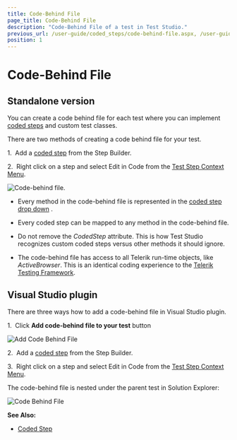 ```yaml
---
title: Code-Behind File
page_title: Code-Behind File
description: "Code-Behind File of a test in Test Studio."
previous_url: /user-guide/coded_steps/code-behind-file.aspx, /user-guide/coded_steps/code-behind-file, /advanced-topics/coded-steps/code-behind-file
position: 1
---
```

# Code-Behind File #

## Standalone version ##

You can create a code behind file for each test where you can implement <a href="/features/coded-steps/coded-step" target="_blank">coded steps</a> and custom test classes.

There are two methods of creating a code behind file for your test.

1.&nbsp;  Add a <a href="/features/coded-steps/coded-step" target="_blank">coded step</a> from the Step Builder.

2.&nbsp; Right click on a step and select Edit in Code from the <a href="/features/test-maintenance/test-step-context-menu" target="_blank">Test Step Context Menu</a>.

![Code-behind file][1].

* Every method in the code-behind file is represented in the <a href="/features/coded-steps/coded-step" target="_blank">coded step drop down</a> .

* Every coded step can be mapped to any method in the code-behind file. 

* Do not remove the *CodedStep* attribute. This is how Test Studio recognizes custom coded steps versus other methods it should ignore.

* The code-behind file has access to all Telerik run-time objects, like *ActiveBrowser*. This is an identical coding experience to the <a href="/testing-framework/getting-started" target="_blank">Telerik Testing Framework</a>.

## Visual Studio plugin ##

There are three ways how to add a code-behind file in Visual Studio plugin.

1.&nbsp; Click **Add code-behind file to your test** button

![Add Code Behind File][3]

2.&nbsp; Add a <a href="/features/coded-steps/coded-step" target="_blank">coded step</a> from the Step Builder.

3.&nbsp; Right click on a step and select Edit in Code from the <a href="/features/test-maintenance/test-step-context-menu" target="_blank">Test Step Context Menu</a>.

The code-behind file is nested under the parent test in Solution Explorer:

![Code Behind File][4]

**See Also:**

*	<a href="/features/coded-steps/coded-step" target="_blank">Coded Step</a>

[1]: /img/features/coded-steps/code-behind-file/fig1.png
[2]: /img/advanced-topics/coded-steps/code-behind-file/fig2.png
[3]: /img/advanced-topics/coded-steps/code-behind-file/fig3.png
[4]: /img/features/coded-steps/code-behind-file/fig4.png